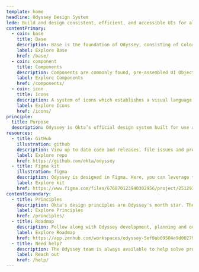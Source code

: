 ```yaml
---
template: home
headline: Odyssey Design System
lede: Build and design consistent, efficient, and accessible UIs for all Okta users.
contentPrimary:
  - coin: base
    title: Base
    description: Base is the foundation of Odyssey, consisting of Color, Design Tokens, HTML Elements, Iconography and Typography
    label: Explore Base
    href: /base/
  - coin: component
    title: Components
    description: Components are commonly found, pre-assembled UI Objects built from Odyssey's Base and organized by form and function.
    label: Explore Components
    href: /components/
  - coin: icon
    title: Icons
    description: A system of icons which establishes a visual language that can be easily understood regardless of age, language or culture.
    label: Explore Icons
    href: /icons/
principle:
  title: Purpose
  description: Odyssey is Okta’s official design system built for use across all Okta products and sites. We aim to enable designers and developers to build efficiently and consistently while optimizing for user experience and accessibility.
resources:
  - title: GitHub
    illustration: github
    description: View up to date code and releases, file issues and propose changes.
    label: Explore repo
    href: https://github.com/okta/odyssey
  - title: Figma kit
    illustration: figma
    description: Odyssey is designed in Figma. Here, you can leverage the latest UIs in your design projects.
    label: Explore kit
    href: https://www.figma.com/files/676870123940302956/project/2512934/Odyssey-UI
contentSecondary:
  - title: Principles
    description: Okta's design principles are Odyssey's north star. They guide us in making critical decisions as a team.
    label: Explore Principles
    href: /principles/
  - title: Roadmap
    description: Follow along with Odyssey development, planning and our long term roadmap on ZenHub.
    label: Explore Roadmap
    href: https://app.zenhub.com/workspaces/odyssey-5ef0ab09504e9d002794ba2e/roadmap
  - title: Need help?
    description: The Odyssey team is always available to help solve problems and improve the system.
    label: Reach out
    href: /help/
---
```

